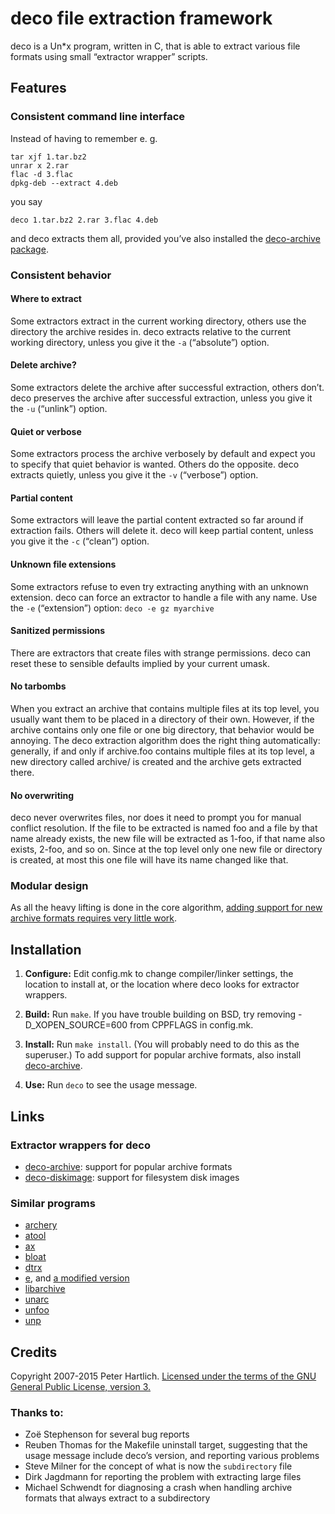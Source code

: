 # deco file extraction framework

deco is a Un*x program, written in C, that is able to extract various file
formats using small “extractor wrapper” scripts.



## Features


### Consistent command line interface

Instead of having to remember e. g.

    tar xjf 1.tar.bz2
    unrar x 2.rar
    flac -d 3.flac
    dpkg-deb --extract 4.deb

you say

    deco 1.tar.bz2 2.rar 3.flac 4.deb

and deco extracts them all, provided you’ve also installed the
[deco-archive package](https://github.com/peha/deco-archive).


### Consistent behavior

#### Where to extract

Some extractors extract in the current working directory, others use the
directory the archive resides in. deco extracts relative to the current working
directory, unless you give it the `-a` (“absolute”) option.

#### Delete archive?

Some extractors delete the archive after successful extraction, others don’t.
deco preserves the archive after successful extraction, unless you give it the
`-u` (“unlink”) option.

#### Quiet or verbose

Some extractors process the archive verbosely by default and expect you to
specify that quiet behavior is wanted. Others do the opposite. deco extracts
quietly, unless you give it the `-v` (“verbose”) option.

#### Partial content

Some extractors will leave the partial content extracted so far around if
extraction fails. Others will delete it. deco will keep partial content, unless
you give it the `-c` (“clean”) option.

#### Unknown file extensions

Some extractors refuse to even try extracting anything with an unknown
extension. deco can force an extractor to handle a file with any name. Use the
`-e` (“extension”) option: `deco -e gz myarchive`

#### Sanitized permissions

There are extractors that create files with strange permissions. deco can reset
these to sensible defaults implied by your current umask.

#### No tarbombs

When you extract an archive that contains multiple files at its top level, you
usually want them to be placed in a directory of their own. However, if the
archive contains only one file or one big directory, that behavior would be
annoying. The deco extraction algorithm does the right thing automatically:
generally, if and only if archive.foo contains multiple files at its top level,
a new directory called archive/ is created and the archive gets extracted there.

#### No overwriting

deco never overwrites files, nor does it need to prompt you for manual conflict
resolution. If the file to be extracted is named foo and a file by that name
already exists, the new file will be extracted as 1-foo, if that name also
exists, 2-foo, and so on.  Since at the top level only one new file or directory
is created, at most this one file will have its name changed like that.


### Modular design

As all the heavy lifting is done in the core algorithm, [adding support for new
archive formats requires very little work](API.md).



## Installation

1. **Configure:**  Edit config.mk to change compiler/linker settings, the
   location to install at, or the location where deco looks for extractor
   wrappers.

2. **Build:**  Run `make`. If you have trouble building on BSD, try removing
   -D_XOPEN_SOURCE=600 from CPPFLAGS in config.mk.

3. **Install:**  Run `make install`. (You will probably need to do this as the
   superuser.) To add support for popular archive formats, also install
   [deco-archive](https://github.com/peha/deco-archive).

4. **Use:**  Run `deco` to see the usage message.



## Links


### Extractor wrappers for deco

- [deco-archive](https://github.com/peha/deco-archive): support for popular
  archive formats
- [deco-diskimage](http://www.daeghnao.com/deco-diskimage/): support for filesystem disk images


### Similar programs

- [archery](http://pturing.firehead.org/software/archery/)
- [atool](http://www.nongnu.org/atool/)
- [ax](http://www.noah.org/wiki/Ax_Archive_Extract)
- [bloat](http://www.bloat.org.uk/)
- [dtrx](http://brettcsmith.org/2007/dtrx/)
- [e](http://martin.ankerl.com/2006/08/11/program-e-extract-any-archive),
  and [a modified version](http://blog.thoughtfolder.com/2008-02-01-the-script-i-use-every-day.html)
- [libarchive](https://github.com/libarchive/libarchive)
- [unarc](http://membled.com/work/apps/unarc/)
- [unfoo](http://obsoleet.org/code/unfoo/)
- [unp](http://packages.debian.org/unstable/source/unp)



## Credits

Copyright 2007-2015 Peter Hartlich. [Licensed under the terms of the GNU General
Public License, version 3.](LICENSE)


### Thanks to:

- Zoë Stephenson for several bug reports
- Reuben Thomas for the Makefile uninstall target, suggesting that the usage
  message include deco’s version, and reporting various problems
- Steve Milner for the concept of what is now the `subdirectory` file
- Dirk Jagdmann for reporting the problem with extracting large files
- Michael Schwendt for diagnosing a crash when handling archive formats that
  always extract to a subdirectory
